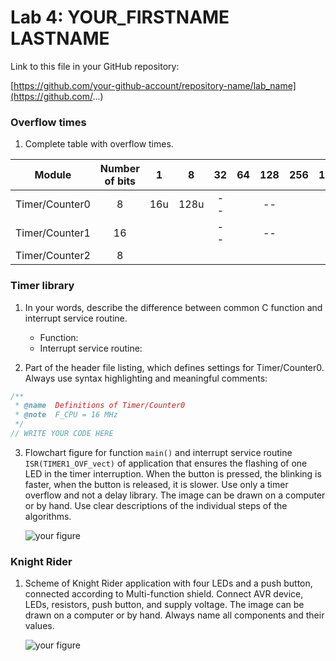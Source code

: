 # Lab 4: YOUR_FIRSTNAME LASTNAME

Link to this file in your GitHub repository:

[https://github.com/your-github-account/repository-name/lab_name](https://github.com/...)


### Overflow times

1. Complete table with overflow times.

| **Module** | **Number of bits** | **1** | **8** | **32** | **64** | **128** | **256** | **1024** |
| :-: | :-: | :-: | :-: | :-: | :-: | :-: | :-: | :-: |
| Timer/Counter0 | 8  | 16u | 128u | -- | | -- | | |
| Timer/Counter1 | 16 |     |      | -- | | -- | | |
| Timer/Counter2 | 8  |     |      |    | |    | | |


### Timer library

1. In your words, describe the difference between common C function and interrupt service routine.
   * Function:
   * Interrupt service routine:

2. Part of the header file listing, which defines settings for Timer/Counter0. Always use syntax highlighting and meaningful comments:

```c
/**
 * @name  Definitions of Timer/Counter0
 * @note  F_CPU = 16 MHz
 */
// WRITE YOUR CODE HERE
```

3. Flowchart figure for function `main()` and interrupt service routine `ISR(TIMER1_OVF_vect)` of application that ensures the flashing of one LED in the timer interruption. When the button is pressed, the blinking is faster, when the button is released, it is slower. Use only a timer overflow and not a delay library. The image can be drawn on a computer or by hand. Use clear descriptions of the individual steps of the algorithms.

   ![your figure]()


### Knight Rider

1. Scheme of Knight Rider application with four LEDs and a push button, connected according to Multi-function shield. Connect AVR device, LEDs, resistors, push button, and supply voltage. The image can be drawn on a computer or by hand. Always name all components and their values.

   ![your figure]()
